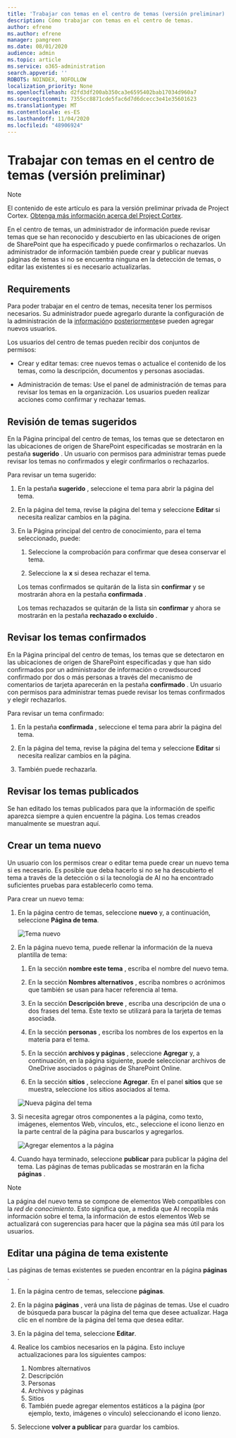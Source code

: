 ```yaml
---
title: 'Trabajar con temas en el centro de temas (versión preliminar) '
description: Cómo trabajar con temas en el centro de temas.
author: efrene
ms.author: efrene
manager: pamgreen
ms.date: 08/01/2020
audience: admin
ms.topic: article
ms.service: o365-administration
search.appverid: ''
ROBOTS: NOINDEX, NOFOLLOW
localization_priority: None
ms.openlocfilehash: d2fd3df200ab350ca3e6595402bab17034d960a7
ms.sourcegitcommit: 7355cc8871cde5fac6d7d6dcecc3e41e35601623
ms.translationtype: MT
ms.contentlocale: es-ES
ms.lasthandoff: 11/04/2020
ms.locfileid: "48906924"
---
```

# <a name="work-with-topics-in-the-topic-center-preview"></a>Trabajar con temas en el centro de temas (versión preliminar)

> [!Note] 
> El contenido de este artículo es para la versión preliminar privada de Project Cortex. [Obtenga más información acerca del Project Cortex](https://aka.ms/projectcortex).


En el centro de temas, un administrador de información puede revisar temas que se han reconocido y descubierto en las ubicaciones de origen de SharePoint que ha especificado y puede confirmarlos o rechazarlos. Un administrador de información también puede crear y publicar nuevas páginas de temas si no se encuentra ninguna en la detección de temas, o editar las existentes si es necesario actualizarlas.

## <a name="requirements"></a>Requirements

Para poder trabajar en el centro de temas, necesita tener los permisos necesarios. Su administrador puede agregarlo durante la configuración de la administración de la [información](set-up-knowledge-network.md)o [posteriormente](give-user-permissions-to-the-topic-center.md)se pueden agregar nuevos usuarios.

Los usuarios del centro de temas pueden recibir dos conjuntos de permisos:

- Crear y editar temas: cree nuevos temas o actualice el contenido de los temas, como la descripción, documentos y personas asociadas.

- Administración de temas: Use el panel de administración de temas para revisar los temas en la organización. Los usuarios pueden realizar acciones como confirmar y rechazar temas.


## <a name="review-suggested-topics"></a>Revisión de temas sugeridos

En la Página principal del centro de temas, los temas que se detectaron en las ubicaciones de origen de SharePoint especificadas se mostrarán en la pestaña **sugerido** . Un usuario con permisos para administrar temas puede revisar los temas no confirmados y elegir confirmarlos o rechazarlos.


Para revisar un tema sugerido:

1. En la pestaña **sugerido** , seleccione el tema para abrir la página del tema.</br>

2. En la página del tema, revise la página del tema y seleccione **Editar** si necesita realizar cambios en la página.

3. En la Página principal del centro de conocimiento, para el tema seleccionado, puede:

    1. Seleccione la comprobación para confirmar que desea conservar el tema.
    
    1. Seleccione la **x** si desea rechazar el tema.

    Los temas confirmados se quitarán de la lista sin **confirmar** y se mostrarán ahora en la pestaña **confirmada** .

    Los temas rechazados se quitarán de la lista sin **confirmar** y ahora se mostrarán en la pestaña **rechazado o excluido** .

## <a name="review-confirmed-topics"></a>Revisar los temas confirmados

En la Página principal del centro de temas, los temas que se detectaron en las ubicaciones de origen de SharePoint especificadas y que han sido confirmados por un administrador de información o crowdsourced confirmado por dos o más personas a través del mecanismo de comentarios de tarjeta aparecerán en la pestaña **confirmado** . Un usuario con permisos para administrar temas puede revisar los temas confirmados y elegir rechazarlos.


Para revisar un tema confirmado:

1. En la pestaña **confirmada** , seleccione el tema para abrir la página del tema.</br>

2. En la página del tema, revise la página del tema y seleccione **Editar** si necesita realizar cambios en la página.

3. También puede rechazarla.

## <a name="review-published-topics"></a>Revisar los temas publicados
Se han editado los temas publicados para que la información de speific aparezca siempre a quien encuentre la página. Los temas creados manualmente se muestran aquí.

   
## <a name="create-a-new-topic"></a>Crear un tema nuevo

Un usuario con los permisos crear o editar tema puede crear un nuevo tema si es necesario. Es posible que deba hacerlo si no se ha descubierto el tema a través de la detección o si la tecnología de AI no ha encontrado suficientes pruebas para establecerlo como tema.

Para crear un nuevo tema:

1. En la página centro de temas, seleccione **nuevo** y, a continuación, seleccione **Página de tema**.

    ![Tema nuevo](../media/content-understanding/k-new-topic.png)

2. En la página nuevo tema, puede rellenar la información de la nueva plantilla de tema:

    1. En la sección **nombre este tema** , escriba el nombre del nuevo tema.
    
    1. En la sección **Nombres alternativos** , escriba nombres o acrónimos que también se usan para hacer referencia al tema.
    
    1. En la sección **Descripción breve** , escriba una descripción de una o dos frases del tema. Este texto se utilizará para la tarjeta de temas asociada.
    
    1. En la sección **personas** , escriba los nombres de los expertos en la materia para el tema.
    
    1. En la sección **archivos y páginas** , seleccione **Agregar** y, a continuación, en la página siguiente, puede seleccionar archivos de OneDrive asociados o páginas de SharePoint Online.
    
    1. En la sección **sitios** , seleccione **Agregar**. En el panel  **sitios** que se muestra, seleccione los sitios asociados al tema.

    ![Nueva página del tema](../media/content-understanding/k-new-topic-page.png)
    
3. Si necesita agregar otros componentes a la página, como texto, imágenes, elementos Web, vínculos, etc., seleccione el icono lienzo en la parte central de la página para buscarlos y agregarlos.

    ![Agregar elementos a la página](../media/content-understanding/static-icon.png)

4. Cuando haya terminado, seleccione **publicar** para publicar la página del tema. Las páginas de temas publicadas se mostrarán en la ficha **páginas** .

> [!Note] 
> La página del nuevo tema se compone de elementos Web compatibles con la *red de conocimiento*. Esto significa que, a medida que AI recopila más información sobre el tema, la información de estos elementos Web se actualizará con sugerencias para hacer que la página sea más útil para los usuarios.


## <a name="edit-an-existing-topic-page"></a>Editar una página de tema existente

Las páginas de temas existentes se pueden encontrar en la página **páginas** . 

1. En la página centro de temas, seleccione **páginas**.

2. En la página **páginas** , verá una lista de páginas de temas. Use el cuadro de búsqueda para buscar la página del tema que desee actualizar. Haga clic en el nombre de la página del tema que desea editar.

3. En la página del tema, seleccione **Editar**.

4. Realice los cambios necesarios en la página. Esto incluye actualizaciones para los siguientes campos:

    1. Nombres alternativos
    1. Descripción
    1. Personas
    1. Archivos y páginas
    1. Sitios
    1. También puede agregar elementos estáticos a la página (por ejemplo, texto, imágenes o vínculo) seleccionando el icono lienzo.

5. Seleccione **volver a publicar** para guardar los cambios.

<!--## See also-->


